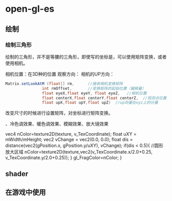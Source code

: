 # open-gl-es

## 绘制

### 绘制三角形

绘制的三角形，并不是等腰的三角形，即使写的坐标是，可以使用矩阵变换，或者使用相机。

相机位置：在3D种的位置
观察方向：
相机的UP方向：

```java
Matrix.setLookAtM (float[] rm,      //接收相机变换矩阵
                int rmOffset,       //变换矩阵的起始位置（偏移量）
                float eyeX,float eyeY, float eyeZ,   //相机位置
                float centerX,float centerY,float centerZ,  //观测点位置
                float upX,float upY,float upZ)  //up向量在xyz上的分量
```

改变尺寸的时候进行设置矩阵，对坐标进行矩阵变换。



、冷色调效果、暖色调效果、模糊效果、放大镜效果






vec4 nColor=texture2D(texture, v_TexCoordinate);
   float uXY = mWidth/mHeight;
   vec2 vChange = vec2(0.0, 0.0); 
   float dis = distance(vec2(gPosition.x, gPosition.y/uXY), vChange);
   if(dis < 0.5){ //圆形放大区域
       nColor=texture2D(texture,vec2(v_TexCoordinate.x/2.0+0.25, v_TexCoordinate.y/2.0+0.25));
   }
   gl_FragColor=nColor;
}



## shader

## 在游戏中使用  
































